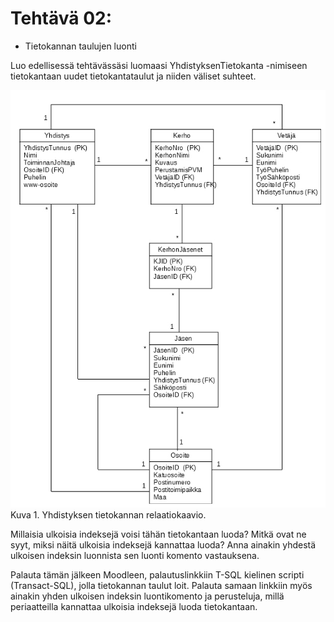 # Tehtävä 02:

- Tietokannan taulujen luonti

Luo edellisessä tehtävässäsi luomaasi YhdistyksenTietokanta -nimiseen tietokantaan uudet tietokantataulut ja niiden väliset suhteet. 

![](YhdistyksenTietokantaKaavio.jpg)<br>
Kuva 1. Yhdistyksen tietokannan relaatiokaavio.

Millaisia ulkoisia indeksejä voisi tähän tietokantaan luoda? Mitkä ovat ne syyt, miksi näitä ulkoisia indeksejä kannattaa luoda? Anna ainakin yhdestä ulkoisen indeksin luonnista sen luonti komento vastauksena.

Palauta tämän jälkeen Moodleen, palautuslinkkiin T-SQL kielinen scripti (Transact-SQL), jolla tietokannan taulut loit. Palauta samaan linkkiin myös ainakin yhden ulkoisen indeksin luontikomento ja perusteluja, millä periaatteilla kannattaa ulkoisia indeksejä luoda tietokantaan.
